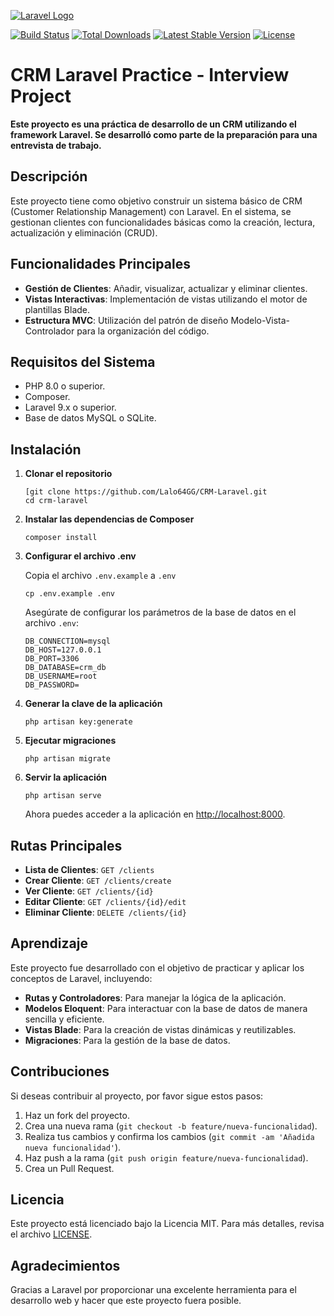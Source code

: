 [![Laravel Logo](https://raw.githubusercontent.com/laravel/art/master/logo-lockup/5%20SVG/2%20CMYK/1%20Full%20Color/laravel-logolockup-cmyk-red.svg)](https://laravel.com)

[![Build Status](https://github.com/laravel/framework/workflows/tests/badge.svg)](https://github.com/laravel/framework/actions) [![Total Downloads](https://img.shields.io/packagist/dt/laravel/framework)](https://packagist.org/packages/laravel/framework) [![Latest Stable Version](https://img.shields.io/packagist/v/laravel/framework)](https://packagist.org/packages/laravel/framework) [![License](https://img.shields.io/packagist/l/laravel/framework)](https://packagist.org/packages/laravel/framework)

# CRM Laravel Practice - Interview Project

**Este proyecto es una práctica de desarrollo de un CRM utilizando el framework Laravel. Se desarrolló como parte de la preparación para una entrevista de trabajo.**

## Descripción

Este proyecto tiene como objetivo construir un sistema básico de CRM (Customer Relationship Management) con Laravel. En el sistema, se gestionan clientes con funcionalidades básicas como la creación, lectura, actualización y eliminación (CRUD).

## Funcionalidades Principales

*   **Gestión de Clientes**: Añadir, visualizar, actualizar y eliminar clientes.
*   **Vistas Interactivas**: Implementación de vistas utilizando el motor de plantillas Blade.
*   **Estructura MVC**: Utilización del patrón de diseño Modelo-Vista-Controlador para la organización del código.

## Requisitos del Sistema

*   PHP 8.0 o superior.
*   Composer.
*   Laravel 9.x o superior.
*   Base de datos MySQL o SQLite.

## Instalación

1.  **Clonar el repositorio**
    
    ```
    [git clone https://github.com/Lalo64GG/CRM-Laravel.git
    cd crm-laravel
    ```
    
2.  **Instalar las dependencias de Composer**
    
    ```
    composer install
    ```
    
3.  **Configurar el archivo .env**
    
    Copia el archivo `.env.example` a `.env`
    
    ```
    cp .env.example .env
    ```
    
    Asegúrate de configurar los parámetros de la base de datos en el archivo `.env`:
    
    ```
    DB_CONNECTION=mysql
    DB_HOST=127.0.0.1
    DB_PORT=3306
    DB_DATABASE=crm_db
    DB_USERNAME=root
    DB_PASSWORD=
    ```
    
4.  **Generar la clave de la aplicación**
    
    ```
    php artisan key:generate
    ```
    
5.  **Ejecutar migraciones**
    
    ```
    php artisan migrate
    ```
    
6.  **Servir la aplicación**
    
    ```
    php artisan serve
    ```
    
    Ahora puedes acceder a la aplicación en [http://localhost:8000](http://localhost:8000).
    

## Rutas Principales

*   **Lista de Clientes**: `GET /clients`
*   **Crear Cliente**: `GET /clients/create`
*   **Ver Cliente**: `GET /clients/{id}`
*   **Editar Cliente**: `GET /clients/{id}/edit`
*   **Eliminar Cliente**: `DELETE /clients/{id}`

## Aprendizaje

Este proyecto fue desarrollado con el objetivo de practicar y aplicar los conceptos de Laravel, incluyendo:

*   **Rutas y Controladores**: Para manejar la lógica de la aplicación.
*   **Modelos Eloquent**: Para interactuar con la base de datos de manera sencilla y eficiente.
*   **Vistas Blade**: Para la creación de vistas dinámicas y reutilizables.
*   **Migraciones**: Para la gestión de la base de datos.

## Contribuciones

Si deseas contribuir al proyecto, por favor sigue estos pasos:

1.  Haz un fork del proyecto.
2.  Crea una nueva rama (`git checkout -b feature/nueva-funcionalidad`).
3.  Realiza tus cambios y confirma los cambios (`git commit -am 'Añadida nueva funcionalidad'`).
4.  Haz push a la rama (`git push origin feature/nueva-funcionalidad`).
5.  Crea un Pull Request.

## Licencia

Este proyecto está licenciado bajo la Licencia MIT. Para más detalles, revisa el archivo [LICENSE](LICENSE).

## Agradecimientos

Gracias a Laravel por proporcionar una excelente herramienta para el desarrollo web y hacer que este proyecto fuera posible.

